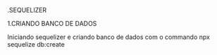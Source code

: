 
.SEQUELIZER

1.CRIANDO BANCO DE DADOS

Iniciando sequelizer e criando banco de dados com o commando
npx sequelize db:create